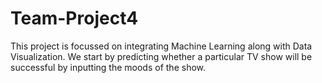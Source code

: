 # Team-Project4
This project is focussed on integrating Machine Learning along with Data Visualization. We start by predicting whether a particular TV show will be successful by inputting the moods of the show.
